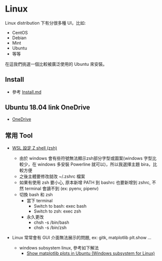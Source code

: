 # Linux

Linux distribution 下有分很多種 UI，比如:

- CentOS
- Debian
- Mint
- Ubuntu
- 等等

在這我們挑選一個比較被廣泛使用的 Ubuntu 來安裝。

## Install 

- 參考 [Install.md](https://github.com/machineCYC/EnvironmentSetting/blob/master/Linux/INSTALL.md)

## Ubuntu 18.04 link OneDrive

- [OneDrive](https://www.maketecheasier.com/sync-onedrive-linux/)

## 常用 Tool

- [WSL 設定 Z shell (zsh)](https://poychang.github.io/note-windows-terminal/)
    - 由於 windows 會有些符號無法顯示zsh部分字型或圖案(windows 字型比較少，在 windows 多安裝 Powerline 就可以)，所以我選擇主題 bira，比較方便
    - 之後主體要修改就改 ~/.zshrc 檔案
    - 如果有使用 zsh 要小心, 原本新增 PATH 到 bashrc 也要新增到 zshrc, 不然 terminal 會讀不到 (ex: pyenv, pipenv)
    - 切換 bash 和 zsh
        - 當下 terminal 
            - Switch to bash: exec bash
            - Switch to zsh: exec zsh
        - 永久更改
            - chsh -s /bin/bash
            - chsh -s /bin/zsh

- Linux 常常會有 GUI 介面無法展示的問題, ex: gitk, matplotlib plt.show ...
    - windows subsystem linux, 參考如下解法
        - [Show matplotlib plots in Ubuntu (Windows subsystem for Linux)](https://github.com/machineCYC/EnvironmentSetting/blob/master/Linux/INSTALL.md)